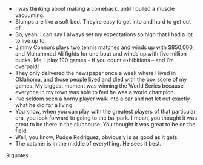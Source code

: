  - I was thinking about making a comeback, until I pulled a muscle vacuuming.
 - Slumps are like a soft bed. They’re easy to get into and hard to get out of.
 - So, yeah, I can say I always set my expectations so high that I had a lot to live up to.
 - Jimmy Connors plays two tennis matches and winds up with $850,000, and Muhammad Ali fights for one bout and winds up with five million bucks. Me, I play 190 games – if you count exhibitions – and I’m overpaid!
 - They only delivered the newspaper once a week where I lived in Oklahoma, and those people lived and died with the box score of my games. My biggest moment was winning the World Series because everyone in my town was able to feel he was a world champion.
 - I’ve seldom seen a horny player walk into a bar and not let out exactly what he did for a living.
 - You know, when you can play with the greatest players of that particular era, you look forward to going to the ballpark. I mean, you thought it was great to be there in the clubhouse. You thought it was great to be on the field.
 - Well, you know, Pudge Rodriguez, obviously is as good as it gets.
 - The catcher is in the middle of everything. He sees it best.

9 quotes